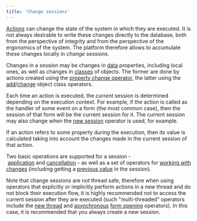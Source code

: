 ```yaml
---
title: 'Change sessions'
---
```


[Actions](Actions.md) can change the state of the system in which they are executed. It is not always desirable to write these changes directly to the database, both from the perspective of integrity and from the perspective of the ergonomics of the system. The platform therefore allows to accumulate these changes locally in *change sessions.* 

Changes in a session may be changes in [data](Data_properties_DATA.md) properties, including local ones, as well as changes in [classes](User_classes.md) of objects. The former are done by actions created using the [property change operator](Property_change_CHANGE.md), the latter using the [add](New_object_NEW.md)/[change](Class_change_CHANGECLASS_DELETE.md) object class operators.

Each time an action is executed, the *current* session is determined depending on the execution context. For example, if the action is called as the handler of some event on a form (the most common case), then the session of that form will be the current session for it. The current session may also change when the [new session](New_session_NEWSESSION_NESTEDSESSION.md) operator is used, for example.

If an action refers to some property during the execution, then its value is calculated taking into account the changes made in the current session of that action.

Two basic operations are supported for a session - [application](Apply_changes_APPLY.md) and [cancellation](Cancel_changes_CANCEL.md) *-* as well as a set of operators for [working with changes](Change_operators_SET_CHANGED_....md) (including getting a [previous value](Previous_value_PREV.md) in the session).

Note that change sessions are not thread safe, therefore when using operators that explicitly or implicitly perform actions in a new thread and do not block their execution flow, it is highly recommended not to access the current session after they are executed (such "multi-threaded" operators include the [new thread](NEWTHREAD_operator.md) and [asynchronous](In_an_interactive_view_SHOW_DIALOG.md#flow-management) [form opening](In_an_interactive_view_SHOW_DIALOG.md) operators). In this case, it is recommended that you always create a new session.
